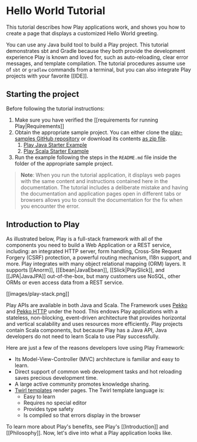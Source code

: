 <!--- Copyright (C) from 2022 The Play Framework Contributors <https://github.com/playframework>, 2011-2021 Lightbend Inc. <https://www.lightbend.com> -->

# Hello World Tutorial

This tutorial describes how Play applications work, and shows you how to create a page that displays a customized Hello World greeting. 

You can use any Java build tool to build a Play project. This tutorial demonstrates sbt and Gradle because they both provide the development experience Play is known and loved for, such as auto-reloading, clear error messages, and template compilation. The tutorial procedures assume use of `sbt` or `gradlew` commands from a terminal, but you can also integrate Play projects with your favorite [[IDE]].

## Starting the project

Before following the tutorial instructions:

1. Make sure you have verified the [[requirements for running Play|Requirements]]
1. Obtain the appropriate sample project. You can either clone the [play-samples GitHub repository](https://github.com/playframework/play-samples) or download its contents [as zip file](https://github.com/playframework/play-samples/archive/refs/heads/3.0.x.zip).
    1. [Play Java Starter Example](https://github.com/playframework/play-samples/tree/3.0.x/play-java-starter-example)
    1. [Play Scala Starter Example](https://github.com/playframework/play-samples/tree/3.0.x/play-scala-starter-example)
1. Run the example following the steps in the `README.md` file inside the folder of the appropriate sample project.

 
> **Note**: When you run the tutorial application, it displays web pages with the same content and instructions contained here in the documentation. The tutorial includes a deliberate mistake and having the documentation and application pages open in different tabs or browsers allows you to consult the documentation for the fix when you encounter the error.

## Introduction to Play

As illustrated below, Play is a full-stack framework with all of the components you need to build a Web Application or a REST service, including: an integrated HTTP server, form handling, Cross-Site Request Forgery (CSRF) protection, a powerful routing mechanism, I18n support, and more. Play integrates with many object relational mapping (ORM) layers. It supports [[Anorm]], [[Ebean|JavaEbean]], [[Slick|PlaySlick]], and [[JPA|JavaJPA]] out-of-the-box, but many customers use NoSQL, other ORMs or even access data from a REST service.

[[images/play-stack.png]]

Play APIs are available in both Java and Scala. The Framework uses [Pekko](https://pekko.apache.org/) and [Pekko HTTP](https://pekko.apache.org/docs/pekko-http/current/) under the hood. This endows Play applications with a stateless, non-blocking, event-driven architecture that provides horizontal and vertical scalability and uses resources more efficiently. Play projects contain Scala components, but because Play has a Java API, Java developers do not need to learn Scala to use Play successfully.

Here are just a few of the reasons developers love using Play Framework:

- Its Model-View-Controller (MVC) architecture is familiar and easy to learn.
- Direct support of common web development tasks and hot reloading saves precious development time.
- A large active community promotes knowledge sharing.
- [Twirl templates](https://github.com/playframework/twirl) render pages. The Twirl template language is:
    - Easy to learn
    - Requires no special editor
    - Provides type safety
    - Is compiled so that errors display in the browser

To learn more about Play's benefits, see Play's [[Introduction]] and [[Philosophy]]. Now, let's dive into what a Play application looks like.
